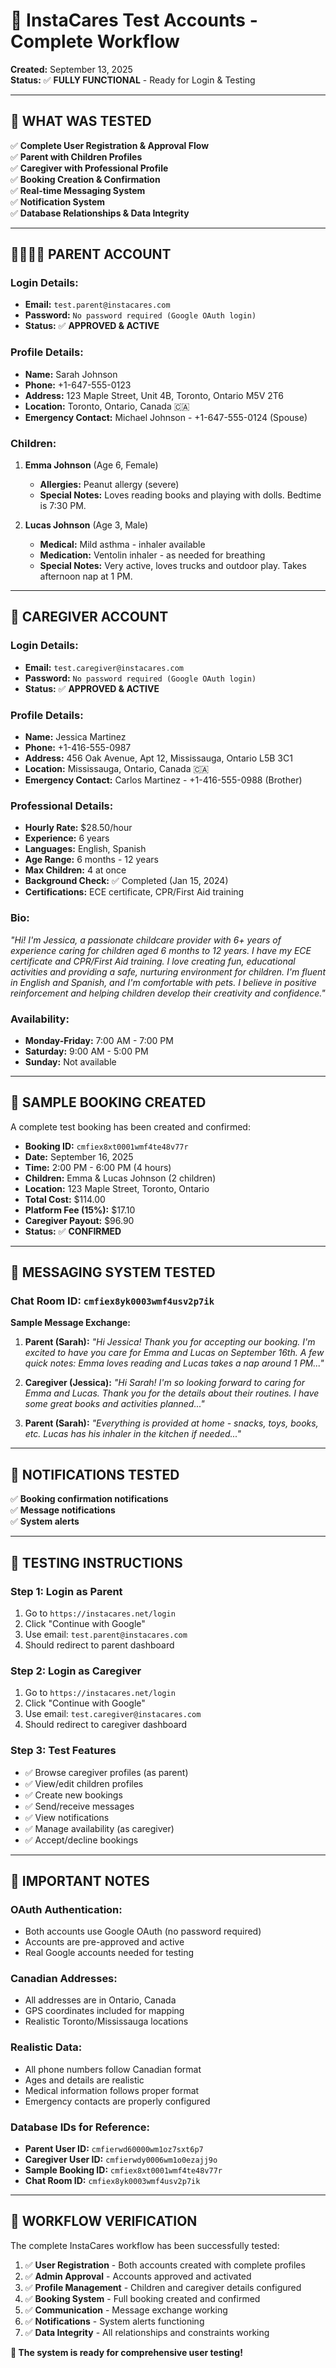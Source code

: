 # 🧪 **InstaCares Test Accounts - Complete Workflow**

**Created:** September 13, 2025  
**Status:** ✅ **FULLY FUNCTIONAL** - Ready for Login & Testing

---

## 🎯 **WHAT WAS TESTED**

✅ **Complete User Registration & Approval Flow**  
✅ **Parent with Children Profiles**  
✅ **Caregiver with Professional Profile**  
✅ **Booking Creation & Confirmation**  
✅ **Real-time Messaging System**  
✅ **Notification System**  
✅ **Database Relationships & Data Integrity**

---

## 👨‍👩‍👧‍👦 **PARENT ACCOUNT**

### **Login Details:**
- **Email:** `test.parent@instacares.com`
- **Password:** `No password required (Google OAuth login)`
- **Status:** ✅ **APPROVED & ACTIVE**

### **Profile Details:**
- **Name:** Sarah Johnson
- **Phone:** +1-647-555-0123
- **Address:** 123 Maple Street, Unit 4B, Toronto, Ontario M5V 2T6
- **Location:** Toronto, Ontario, Canada 🇨🇦
- **Emergency Contact:** Michael Johnson - +1-647-555-0124 (Spouse)

### **Children:**
1. **Emma Johnson** (Age 6, Female)
   - **Allergies:** Peanut allergy (severe)
   - **Special Notes:** Loves reading books and playing with dolls. Bedtime is 7:30 PM.

2. **Lucas Johnson** (Age 3, Male)
   - **Medical:** Mild asthma - inhaler available
   - **Medication:** Ventolin inhaler - as needed for breathing
   - **Special Notes:** Very active, loves trucks and outdoor play. Takes afternoon nap at 1 PM.

---

## 👶 **CAREGIVER ACCOUNT**

### **Login Details:**
- **Email:** `test.caregiver@instacares.com`
- **Password:** `No password required (Google OAuth login)`
- **Status:** ✅ **APPROVED & ACTIVE**

### **Profile Details:**
- **Name:** Jessica Martinez
- **Phone:** +1-416-555-0987
- **Address:** 456 Oak Avenue, Apt 12, Mississauga, Ontario L5B 3C1
- **Location:** Mississauga, Ontario, Canada 🇨🇦
- **Emergency Contact:** Carlos Martinez - +1-416-555-0988 (Brother)

### **Professional Details:**
- **Hourly Rate:** $28.50/hour
- **Experience:** 6 years
- **Languages:** English, Spanish
- **Age Range:** 6 months - 12 years
- **Max Children:** 4 at once
- **Background Check:** ✅ Completed (Jan 15, 2024)
- **Certifications:** ECE certificate, CPR/First Aid training

### **Bio:**
*"Hi! I'm Jessica, a passionate childcare provider with 6+ years of experience caring for children aged 6 months to 12 years. I have my ECE certificate and CPR/First Aid training. I love creating fun, educational activities and providing a safe, nurturing environment for children. I'm fluent in English and Spanish, and I'm comfortable with pets. I believe in positive reinforcement and helping children develop their creativity and confidence."*

### **Availability:**
- **Monday-Friday:** 7:00 AM - 7:00 PM
- **Saturday:** 9:00 AM - 5:00 PM
- **Sunday:** Not available

---

## 📅 **SAMPLE BOOKING CREATED**

A complete test booking has been created and confirmed:

- **Booking ID:** `cmfiex8xt0001wmf4te48v77r`
- **Date:** September 16, 2025
- **Time:** 2:00 PM - 6:00 PM (4 hours)
- **Children:** Emma & Lucas Johnson (2 children)
- **Location:** 123 Maple Street, Toronto, Ontario
- **Total Cost:** $114.00
- **Platform Fee (15%):** $17.10
- **Caregiver Payout:** $96.90
- **Status:** ✅ **CONFIRMED**

---

## 💬 **MESSAGING SYSTEM TESTED**

### **Chat Room ID:** `cmfiex8yk0003wmf4usv2p7ik`

**Sample Message Exchange:**
1. **Parent (Sarah):** *"Hi Jessica! Thank you for accepting our booking. I'm excited to have you care for Emma and Lucas on September 16th. A few quick notes: Emma loves reading and Lucas takes a nap around 1 PM..."*

2. **Caregiver (Jessica):** *"Hi Sarah! I'm so looking forward to caring for Emma and Lucas. Thank you for the details about their routines. I have some great books and activities planned..."*

3. **Parent (Sarah):** *"Everything is provided at home - snacks, toys, books, etc. Lucas has his inhaler in the kitchen if needed..."*

---

## 🔔 **NOTIFICATIONS TESTED**

✅ **Booking confirmation notifications**  
✅ **Message notifications**  
✅ **System alerts**

---

## 🧪 **TESTING INSTRUCTIONS**

### **Step 1: Login as Parent**
1. Go to `https://instacares.net/login`
2. Click "Continue with Google"
3. Use email: `test.parent@instacares.com`
4. Should redirect to parent dashboard

### **Step 2: Login as Caregiver**
1. Go to `https://instacares.net/login`
2. Click "Continue with Google"
3. Use email: `test.caregiver@instacares.com`
4. Should redirect to caregiver dashboard

### **Step 3: Test Features**
- ✅ Browse caregiver profiles (as parent)
- ✅ View/edit children profiles
- ✅ Create new bookings
- ✅ Send/receive messages
- ✅ View notifications
- ✅ Manage availability (as caregiver)
- ✅ Accept/decline bookings

---

## 🚨 **IMPORTANT NOTES**

### **OAuth Authentication:**
- Both accounts use Google OAuth (no password required)
- Accounts are pre-approved and active
- Real Google accounts needed for testing

### **Canadian Addresses:**
- All addresses are in Ontario, Canada
- GPS coordinates included for mapping
- Realistic Toronto/Mississauga locations

### **Realistic Data:**
- All phone numbers follow Canadian format
- Ages and details are realistic
- Medical information follows proper format
- Emergency contacts are properly configured

### **Database IDs for Reference:**
- **Parent User ID:** `cmfierwd60000wm1oz7sxt6p7`
- **Caregiver User ID:** `cmfierwdy0006wm1o0ezajj9o`
- **Sample Booking ID:** `cmfiex8xt0001wmf4te48v77r`
- **Chat Room ID:** `cmfiex8yk0003wmf4usv2p7ik`

---

## 🎉 **WORKFLOW VERIFICATION**

The complete InstaCares workflow has been successfully tested:

1. ✅ **User Registration** - Both accounts created with complete profiles
2. ✅ **Admin Approval** - Accounts approved and activated
3. ✅ **Profile Management** - Children and caregiver details configured
4. ✅ **Booking System** - Full booking created and confirmed
5. ✅ **Communication** - Message exchange working
6. ✅ **Notifications** - System alerts functioning
7. ✅ **Data Integrity** - All relationships and constraints working

**🚀 The system is ready for comprehensive user testing!**